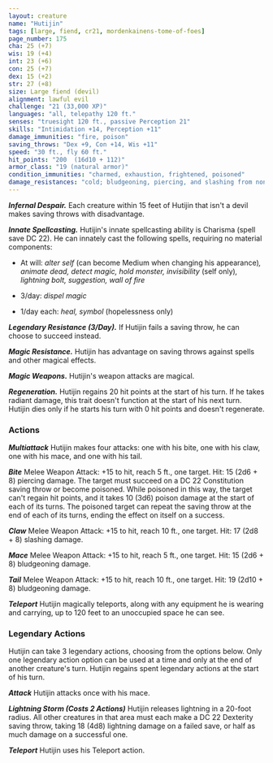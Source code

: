 ```yaml
---
layout: creature
name: "Hutijin"
tags: [large, fiend, cr21, mordenkainens-tome-of-foes]
page_number: 175
cha: 25 (+7)
wis: 19 (+4)
int: 23 (+6)
con: 25 (+7)
dex: 15 (+2)
str: 27 (+8)
size: Large fiend (devil)
alignment: lawful evil
challenge: "21 (33,000 XP)"
languages: "all, telepathy 120 ft."
senses: "truesight 120 ft., passive Perception 21"
skills: "Intimidation +14, Perception +11"
damage_immunities: "fire, poison"
saving_throws: "Dex +9, Con +14, Wis +11"
speed: "30 ft., fly 60 ft."
hit_points: "200  (16d10 + 112)"
armor_class: "19 (natural armor)"
condition_immunities: "charmed, exhaustion, frightened, poisoned"
damage_resistances: "cold; bludgeoning, piercing, and slashing from nonmagical attacks that aren't silvered"
---
```


***Infernal Despair.*** Each creature within 15 feet of Hutijin that isn't a devil makes saving throws with disadvantage.

***Innate Spellcasting.*** Hutijin's innate spellcasting ability is Charisma (spell save DC 22). He can innately cast the following spells, requiring no material components:

* At will: <i>alter self </i>(can become Medium when changing his appearance)<i>, animate dead, detect magic, hold monster, invisibility </i>(self only)<i>, lightning bolt, suggestion, wall of fire</i>

* 3/day: <i>dispel magic</i>

* 1/day each: <i>heal, symbol </i>(hopelessness only)

***Legendary Resistance (3/Day).*** If Hutijin fails a saving throw, he can choose to succeed instead.

***Magic Resistance.*** Hutijin has advantage on saving throws against spells and other magical effects.

***Magic Weapons.*** Hutijin's weapon attacks are magical.

***Regeneration.*** Hutijin regains 20 hit points at the start of his turn. If he takes radiant damage, this trait doesn't function at the start of his next turn. Hutijin dies only if he starts his turn with 0 hit points and doesn't regenerate.

### Actions

***Multiattack*** Hutijin makes four attacks: one with his bite, one with his claw, one with his mace, and one with his tail.

***Bite*** Melee Weapon Attack: +15 to hit, reach 5 ft., one target. Hit: 15 (2d6 + 8) piercing damage. The target must succeed on a DC 22 Constitution saving throw or become poisoned. While poisoned in this way, the target can't regain hit points, and it takes 10 (3d6) poison damage at the start of each of its turns. The poisoned target can repeat the saving throw at the end of each of its turns, ending the effect on itself on a success.

***Claw*** Melee Weapon Attack: +15 to hit, reach 10 ft., one target. Hit: 17 (2d8 + 8) slashing damage.

***Mace*** Melee Weapon Attack: +15 to hit, reach 5 ft., one target. Hit: 15 (2d6 + 8) bludgeoning damage.

***Tail*** Melee Weapon Attack: +15 to hit, reach 10 ft., one target. Hit: 19 (2d10 + 8) bludgeoning damage.

***Teleport*** Hutijin magically teleports, along with any equipment he is wearing and carrying, up to 120 feet to an unoccupied space he can see.

### Legendary Actions

Hutijin can take 3 legendary actions, choosing from the options below. Only one legendary action option can be used at a time and only at the end of another creature's turn. Hutijin regains spent legendary actions at the start of his turn.

***Attack*** Hutijin attacks once with his mace.

***Lightning Storm (Costs 2 Actions)*** Hutijin releases lightning in a 20-foot radius. All other creatures in that area must each make a DC 22 Dexterity saving throw, taking 18 (4d8) lightning damage on a failed save, or half as much damage on a successful one.

***Teleport*** Hutijin uses his Teleport action.
